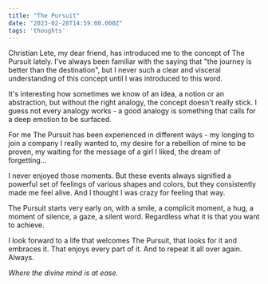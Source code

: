 ```yaml
---
title: "The Pursuit"
date: "2023-02-28T14:59:00.000Z"
tags: 'thoughts'
---
```


Christian Lete, my dear friend, has introduced me to the concept of The Pursuit lately. I've always been familiar with the saying that "the journey is better than the destination", but I never such a clear and visceral understanding of this concept until I was introduced to this word. 

It's interesting how sometimes we know of an idea, a notion or an abstraction, but without the right analogy, the concept doesn't really stick. I guess not every analogy works - a good analogy is something that calls for a deep emotion to be surfaced. 

For me The Pursuit has been experienced in different ways - my longing to join a company I really wanted to, my desire for a rebellion of mine to be proven, my waiting for the message of a girl I liked, the dream of forgetting...

I never enjoyed those moments. But these events always signified a powerful set of feelings of various shapes and colors, but they consistently made me feel alive. And I thought I was crazy for feeling that way.

The Pursuit starts very early on, with a smile, a complicit moment, a hug, a moment of silence, a gaze, a silent word. Regardless what it is that you want to achieve.

I look forward to a life that welcomes The Pursuit, that looks for it and embraces it. That enjoys every part of it. And to repeat it all over again. Always.

*Where the divine mind is at ease.*